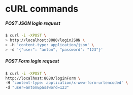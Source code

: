 # cURL commands

##### POST JSON login request

```sh
$ curl -i -XPOST \
> http://localhost:8080/loginJSON \
> -H 'content-type: application/json' \
> -d '{"user": "anton", "password": "123"}'
```

##### POST Form login request

```sh
$ curl -i -XPOST \
http://localhost:8080/loginForm \
-H 'content-type: application/x-www-form-urlencoded' \
-d "user=anton&password=123"
```